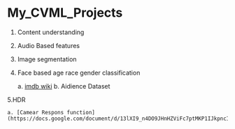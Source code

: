 # My_CVML_Projects
1. Content understanding
2. Audio Based features
3. Image segmentation
4. Face based age race gender classification

    a. [imdb wiki](https://data.vision.ee.ethz.ch/cvl/rrothe/imdb-wiki/)
    b. Aidience Dataset
  
5.HDR

    a. [Camear Respons function](https://docs.google.com/document/d/13lXI9_n4DO9JHnHZViFc7ptMKP1IJkpncIDTJfS06po/edit)
  

